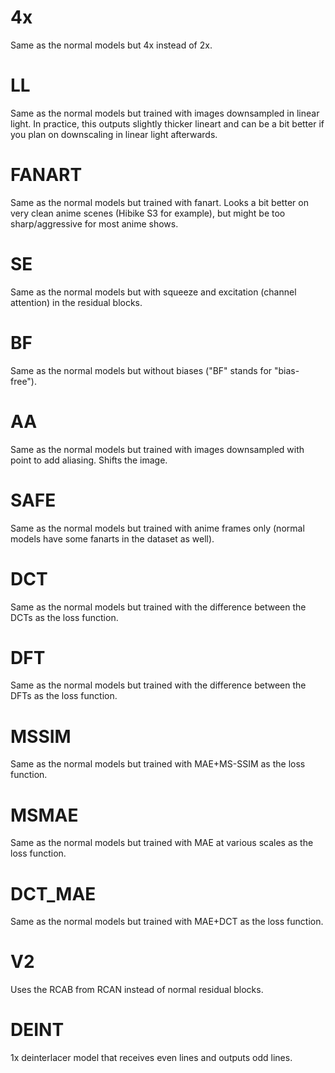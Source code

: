 # 4x
Same as the normal models but 4x instead of 2x.

# LL
Same as the normal models but trained with images downsampled in linear light. In practice, this outputs slightly thicker lineart and can be a bit better if you plan on downscaling in linear light afterwards.

# FANART
Same as the normal models but trained with fanart. Looks a bit better on very clean anime scenes (Hibike S3 for example), but might be too sharp/aggressive for most anime shows.

# SE
Same as the normal models but with squeeze and excitation (channel attention) in the residual blocks.

# BF
Same as the normal models but without biases ("BF" stands for "bias-free").

# AA
Same as the normal models but trained with images downsampled with point to add aliasing. Shifts the image.

# SAFE
Same as the normal models but trained with anime frames only (normal models have some fanarts in the dataset as well).

# DCT
Same as the normal models but trained with the difference between the DCTs as the loss function.

# DFT
Same as the normal models but trained with the difference between the DFTs as the loss function.

# MSSIM
Same as the normal models but trained with MAE+MS-SSIM as the loss function.

# MSMAE
Same as the normal models but trained with MAE at various scales as the loss function.

# DCT_MAE
Same as the normal models but trained with MAE+DCT as the loss function.

# V2
Uses the RCAB from RCAN instead of normal residual blocks.

# DEINT
1x deinterlacer model that receives even lines and outputs odd lines.
